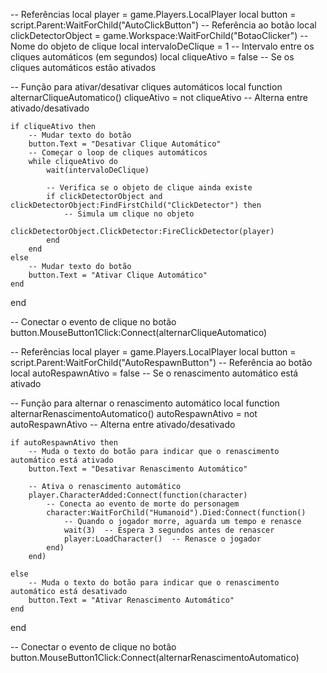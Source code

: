 -- Referências
local player = game.Players.LocalPlayer
local button = script.Parent:WaitForChild("AutoClickButton")  -- Referência ao botão
local clickDetectorObject = game.Workspace:WaitForChild("BotaoClicker")  -- Nome do objeto de clique
local intervaloDeClique = 1  -- Intervalo entre os cliques automáticos (em segundos)
local cliqueAtivo = false  -- Se os cliques automáticos estão ativados

-- Função para ativar/desativar cliques automáticos
local function alternarCliqueAutomatico()
    cliqueAtivo = not cliqueAtivo  -- Alterna entre ativado/desativado
    
    if cliqueAtivo then
        -- Mudar texto do botão
        button.Text = "Desativar Clique Automático"
        -- Começar o loop de cliques automáticos
        while cliqueAtivo do
            wait(intervaloDeClique)
            
            -- Verifica se o objeto de clique ainda existe
            if clickDetectorObject and clickDetectorObject:FindFirstChild("ClickDetector") then
                -- Simula um clique no objeto
                clickDetectorObject.ClickDetector:FireClickDetector(player)
            end
        end
    else
        -- Mudar texto do botão
        button.Text = "Ativar Clique Automático"
    end
end

-- Conectar o evento de clique no botão
button.MouseButton1Click:Connect(alternarCliqueAutomatico)

-- Referências
local player = game.Players.LocalPlayer
local button = script.Parent:WaitForChild("AutoRespawnButton")  -- Referência ao botão
local autoRespawnAtivo = false  -- Se o renascimento automático está ativado

-- Função para alternar o renascimento automático
local function alternarRenascimentoAutomatico()
    autoRespawnAtivo = not autoRespawnAtivo  -- Alterna entre ativado/desativado
    
    if autoRespawnAtivo then
        -- Muda o texto do botão para indicar que o renascimento automático está ativado
        button.Text = "Desativar Renascimento Automático"
        
        -- Ativa o renascimento automático
        player.CharacterAdded:Connect(function(character)
            -- Conecta ao evento de morte do personagem
            character:WaitForChild("Humanoid").Died:Connect(function()
                -- Quando o jogador morre, aguarda um tempo e renasce
                wait(3)  -- Espera 3 segundos antes de renascer
                player:LoadCharacter()  -- Renasce o jogador
            end)
        end)
        
    else
        -- Muda o texto do botão para indicar que o renascimento automático está desativado
        button.Text = "Ativar Renascimento Automático"
    end
end

-- Conectar o evento de clique no botão
button.MouseButton1Click:Connect(alternarRenascimentoAutomatico)
